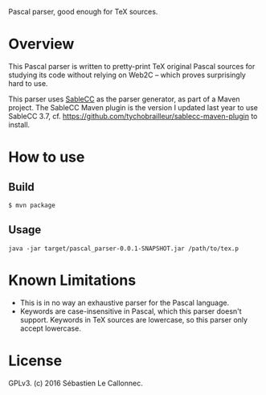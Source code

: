 Pascal parser, good enough for TeX sources.

# Overview

This Pascal parser is written to pretty-print TeX original Pascal
sources for studying its code without relying on Web2C – which proves
surprisingly hard to use.

This parser uses [SableCC](http://www.sablecc.org/) as the parser
generator, as part of a Maven project.  The SableCC Maven plugin is
the version I updated last year to use SableCC 3.7,
cf. https://github.com/tychobrailleur/sablecc-maven-plugin to install.

# How to use

## Build


    $ mvn package

## Usage

    java -jar target/pascal_parser-0.0.1-SNAPSHOT.jar /path/to/tex.p

# Known Limitations

- This is in no way an exhaustive parser for the Pascal language.
- Keywords are case-insensitive in Pascal, which this parser doesn't
  support.  Keywords in TeX sources are lowercase, so this parser only
  accept lowercase.

# License

GPLv3. (c) 2016 Sébastien Le Callonnec.
